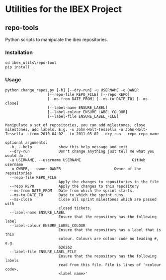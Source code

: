 # Utilities for the IBEX Project

## repo-tools

Python scripts to manipulate the ibex repositories.

### Installation

    cd ibex_utils\repo-tool
    pip install .

### Usage

    python change_repos.py [-h] [--dry-run] -u USERNAME -o OWNER
                       [--repo-file REPO_FILE] [--repo REPO]
                       [--ms-from DATE_FROM] [--ms-to DATE_TO] [--ms-close]
                       [--label-name ENSURE_LABEL]
                       [--label-colour ENSURE_LABEL_COLOUR]
                       [--label-file ENSURE_LABEL_FILE]

    Manipulate a set of repositories, you can add milestones, close milestones, add labels. E.g. -u John-Holt-Tessella -o John-Holt-Tessella --from 2010-04-02 --to 2011-05-02 --dry_run --repo repo_name

    optional arguments:
      -h, --help            show this help message and exit
      --dry-run             Don't change anything just tell me what you would do.
      -u USERNAME, --username USERNAME                       GitHub username
      -o OWNER, --owner OWNER                        Owner of the repositories
      --repo-file REPO_FILE
                            Apply the changes to repositories in the file
      --repo REPO           Apply the changes to this repository
      --ms-from DATE_FROM   Date from which the sprint starts.
      --ms-to DATE_TO       Date to which the sprint runs.
      --ms-close            Close all sprint milestones which are passed with
                            closed tickets.
      --label-name ENSURE_LABEL
                            Ensure that the repository has the following label
      --label-colour ENSURE_LABEL_COLOUR
                            Ensure that the repository has a label that is this
                            colour. Colours are colour code no leading #, e.g.
                            626262
      --label-file ENSURE_LABEL_FILE
                            Ensure that the repository has the following labels
                            read from this file. File is lines of '<colour code>,
                            <label name>'
